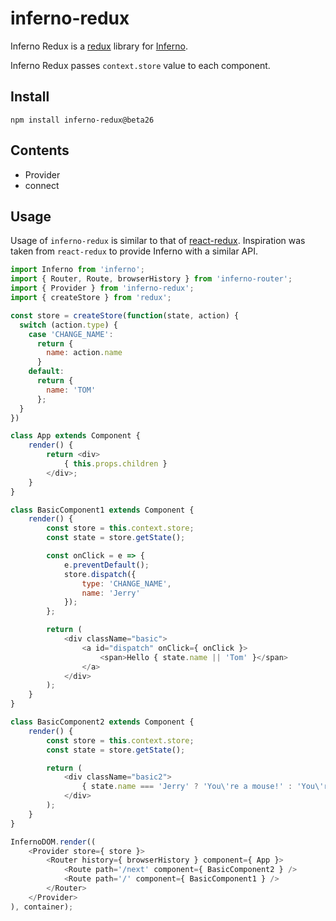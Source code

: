 # inferno-redux

Inferno Redux is a [redux](https://github.com/reactjs/redux) library for [Inferno](https://github.com/trueadm/inferno).

Inferno Redux passes `context.store` value to each component.

## Install

```
npm install inferno-redux@beta26
```

## Contents

* Provider
* connect

## Usage

Usage of `inferno-redux` is similar to that of [react-redux](https://github.com/reactjs/react-redux).
Inspiration was taken from `react-redux` to provide Inferno with a similar API.

```js
import Inferno from 'inferno';
import { Router, Route, browserHistory } from 'inferno-router';
import { Provider } from 'inferno-redux';
import { createStore } from 'redux';

const store = createStore(function(state, action) {
  switch (action.type) {
    case 'CHANGE_NAME':    
      return {
        name: action.name
      }
    default:
      return {
        name: 'TOM'
      };
  }
})

class App extends Component {
    render() {
        return <div>
            { this.props.children }
        </div>;
    }
}

class BasicComponent1 extends Component {
    render() {
        const store = this.context.store;
        const state = store.getState();

        const onClick = e => {
            e.preventDefault();
            store.dispatch({
                type: 'CHANGE_NAME',
                name: 'Jerry'
            });
        };

        return (
            <div className="basic">
                <a id="dispatch" onClick={ onClick }>
                    <span>Hello { state.name || 'Tom' }</span>
                </a>
            </div>
        );
    }
}

class BasicComponent2 extends Component {
    render() {
        const store = this.context.store;
        const state = store.getState();

        return (
            <div className="basic2">
                { state.name === 'Jerry' ? 'You\'re a mouse!' : 'You\'re a cat!' }
            </div>
        );
    }
}

InfernoDOM.render((
    <Provider store={ store }>
        <Router history={ browserHistory } component={ App }>
            <Route path='/next' component={ BasicComponent2 } />
            <Route path='/' component={ BasicComponent1 } />
        </Router>
    </Provider>
), container);
```
